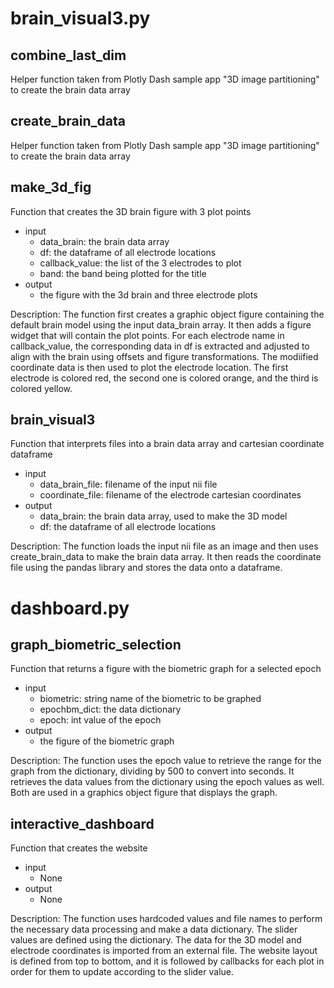 # brain_visual3.py

## combine_last_dim
Helper function taken from Plotly Dash sample app "3D image partitioning" to create the brain data array
## create_brain_data
Helper function taken from Plotly Dash sample app "3D image partitioning" to create the brain data array

## make_3d_fig
Function that creates the 3D brain figure with 3 plot points
- input 
	- data_brain: the brain data array
	- df: the dataframe of all electrode locations
	- callback_value: the list of the 3 electrodes to plot
	- band: the band being plotted for the title
- output 
	- the figure with the 3d brain and three electrode plots

Description:
The function first creates a graphic object figure containing the default brain model using the input data_brain array. It then adds a figure widget that will contain the plot points. For each electrode name in callback_value, the corresponding data in df is extracted and adjusted to align with the brain using offsets and figure transformations. The modiified coordinate data is then used to plot the electrode location. The first electrode is colored red, the second one is colored orange, and the third is colored yellow.

## brain_visual3
Function that interprets files into a brain data array and cartesian coordinate dataframe
- input
	- data_brain_file: filename of the input nii file
    - coordinate_file: filename of the electrode cartesian coordinates
- output
	- data_brain: the brain data array, used to make the 3D model
	- df: the dataframe of all electrode locations
	
Description:
The function loads the input nii file as an image and then uses create_brain_data to make the brain data array. It then reads the coordinate file using the pandas library and stores the data onto a dataframe.


# dashboard.py
## graph_biometric_selection
Function that returns a figure with the biometric graph for a selected epoch
- input
	- biometric: string name of the biometric to be graphed
	- epochbm_dict: the data dictionary
	- epoch: int value of the epoch
- output
	- the figure of the biometric graph
	
Description:
The function uses the epoch value to retrieve the range for the graph from the dictionary, dividing by 500 to convert into seconds. It retrieves the data values from the dictionary using the epoch values as well. Both are used in a graphics object figure that displays the graph.

## interactive_dashboard
Function that creates the website
- input
	- None
- output
	- None

Description:
The function uses hardcoded values and file names to perform the necessary data processing and make a data dictionary. The slider values are defined using the dictionary. The data for the 3D model and electrode coordinates is imported from an external file. The website layout is defined from top to bottom, and it is followed by callbacks for each plot in order for them to update according to the slider value.
